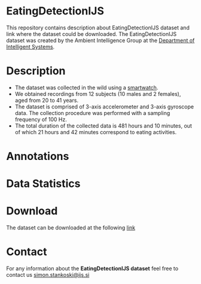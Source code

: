 # EatingDetectionIJS
This repository contains description about EatingDetectionIJS dataset and link where the dataset could be downloaded. The EatingDetectionIJS dataset was created by the Ambient Intelligence Group at the [Department of Intelligent Systems](https://dis.ijs.si/).

# Description
- The dataset was collected in the wild using a [smartwatch](https://www.mobvoi.com/us/pages/ticwatche2). 
- We obtained recordings from 12 subjects (10 males and 2 females), aged from 20 to 41 years. 
- The dataset is comprised of 3-axis accelerometer and 3-axis gyroscope data. The collection procedure was performed with a sampling frequency of 100 Hz. 
- The total duration of the collected data is 481 hours and 10 minutes, out of which 21 hours and 42 minutes correspond to eating activities.

# Annotations


# Data Statistics


# Download
The dataset can be downloaded at the following [link](https://drive.google.com/drive/folders/1OTo-N3UHRZIcyXUpbKCLS_6LLdVUB0Hv?usp=sharing)

# Contact
For any information about the **EatingDetectionIJS dataset** feel free to contact us simon.stankoski@ijs.si
